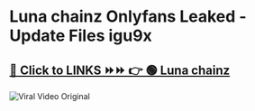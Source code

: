 
 # Luna chainz Onlyfans Leaked - Update Files igu9x

## <h2><a href="https://clipsfans.com/Luna_chainz&ref=git">🔗 Click to LINKS ⏩⏩ 👉 🟢 Luna chainz </a></h2>

<a href="https://clipsfans.com/Luna_chainz&ref=git" rel="nofollow" data-target="animated-image.originalLink"><img src="https://i.ibb.co.com/xMMVF88/686577567.gif" alt="Viral Video Original" style="max-width: 100%; display: inline-block;" data-target="animated-image.originalImage"></a>

